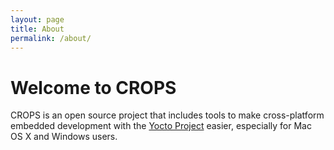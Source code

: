 ```yaml
---
layout: page
title: About
permalink: /about/
---
```


# Welcome to CROPS

CROPS is an open source project that includes tools to make cross-platform embedded development with the [Yocto Project](http://yoctoproject.org) easier, especially for Mac OS X and Windows users.
